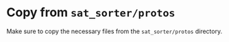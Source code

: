 # Copy from `sat_sorter/protos`  

Make sure to copy the necessary files from the `sat_sorter/protos` directory.